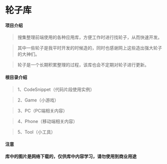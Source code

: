 # 轮子库

#### 项目介绍
> 搜集整理前端使用的各种应用库，方便工作时进行找轮子，从而快速开发。

> 其中一些轮子是我平时开发的时候造的，同时也感谢网上这些造出强大轮子的大神们。

> 轮子是一个长期积累整理的过程，该库也会不定期对轮子进行更新。

#### 根目录介绍
> 1、CodeSnippet（代码片段使用实例）

> 2、Game（小游戏）

> 3、PC（PC端相关内容）

> 4、Phone（移动端相关内容）

> 5、Tool（小工具）

#### 注意

**库中的图片是网络下载的，仅供库中内容学习，请勿使用到商业用途**
